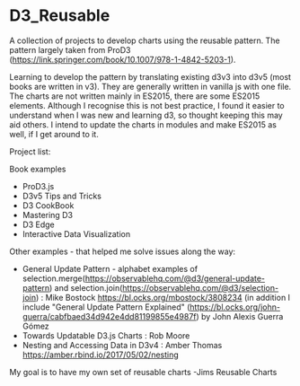 # D3_Reusable
A collection of projects to develop charts using the reusable pattern. The pattern largely taken from ProD3 (https://link.springer.com/book/10.1007/978-1-4842-5203-1).

Learning to develop the pattern by translating existing d3v3 into d3v5 (most books are written in v3). 
They are generally written in vanilla js with one file. The charts are not written mainly in ES2015, there are some ES2015 elements. Although I recognise this is not best practice, I found it easier to understand when I was new and learning d3, so thought keeping this may aid others. I intend to update the charts in modules and make ES2015 as well, if I get around to it.

Project list:

Book examples

- ProD3.js
- D3v5 Tips and Tricks
- D3 CookBook
- Mastering D3
- D3 Edge
- Interactive Data Visualization

Other examples - that helped me solve issues along the way:

- General Update Pattern - alphabet examples of selection.merge(https://observablehq.com/@d3/general-update-pattern) and selection.join(https://observablehq.com/@d3/selection-join) : Mike Bostock https://bl.ocks.org/mbostock/3808234
(in addition I include "General Update Pattern Explained" (https://bl.ocks.org/john-guerra/cabfbaed34d942e4dd81199855e4987f) by John Alexis Guerra Gómez
- Towards Updatable D3.js Charts : Rob Moore
- Nesting and Accessing Data in D3v4 : Amber Thomas https://amber.rbind.io/2017/05/02/nesting

My goal is to have my own set of reusable charts
-Jims Reusable Charts
